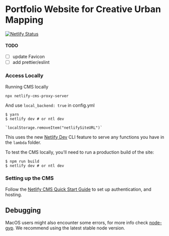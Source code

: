# Portfolio Website for Creative Urban Mapping

[![Netlify Status](https://api.netlify.com/api/v1/badges/b654c94e-08a6-4b79-b443-7837581b1d8d/deploy-status)](https://app.netlify.com/sites/elated-heyrovsky-73d680/deploys)

#### TODO
- [ ] update Favicon
- [ ] add prettier/eslint
 
### Access Locally

Running CMS locally 

```npx netlify-cms-proxy-server```

And use `local_backend: true` in config.yml 

```
$ yarn
$ netlify dev # or ntl dev

`localStorage.removeItem("netlifySiteURL")`
```

This uses the new [Netlify Dev](https://www.netlify.com/products/dev/) CLI feature to serve any functions you have in the `lambda` folder.

To test the CMS locally, you'll need to run a production build of the site:

```
$ npm run build
$ netlify dev # or ntl dev
```

### Setting up the CMS

Follow the [Netlify CMS Quick Start Guide](https://www.netlifycms.org/docs/quick-start/#authentication) to set up authentication, and hosting.

## Debugging

MacOS users might also encounter some errors, for more info check [node-gyp](https://github.com/nodejs/node-gyp). We recommend using the latest stable node version.
